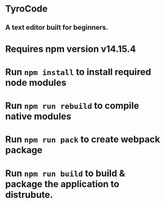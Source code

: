 # TyroCode

## A text editor built for beginners.

# Requires npm version v14.15.4

# Run `npm install` to install required node modules

# Run `npm run rebuild` to compile native modules

# Run `npm run pack` to create webpack package

# Run `npm run build` to build & package the application to distrubute.
